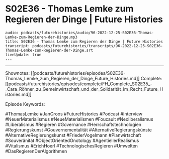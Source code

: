 # S02E36 - Thomas Lemke zum Regieren der Dinge | Future Histories

```audio-note
audio: podcasts/futurehistories/audio/96-2022-12-25-S02E36-Thomas-Lemke-zum-Regieren-der-Dinge.mp3
title: S02E36 - Thomas Lemke zum Regieren der Dinge | Future Histories
transcript: podcasts/futurehistories/transcripts/96-2022-12-25-S02E36-Thomas-Lemke-zum-Regieren-der-Dinge.srt
liveUpdate: true
---

```
---

Shownotes: [[podcasts/futurehistories/episodes/S02E36-Thomas_Lemke_zum_Regieren_der_Dinge_Future_Histories.md]]
Complete: [[podcasts/futurehistories/episodes/complete/FH_Complete_S02E35_-_Cara_Röhner_zu_Gemeinwirtschaft_und_der_Solidarität_im_Recht_Future_Histories.md]]


Episode Keywords:

#ThomasLemke #JanGroos #FutureHistories #Podcast #Interview #NeuerMaterialismus #NeueMaterialismen #Foucault #Neoliberalismus #Liberalismus #Regieren #Governance #Herrschaftstechnologien #Regierungskunst #Gouvernementalität #AlternativeRegierungskünste #AlternativeRegierungskunst #FriederVogelmann #Planwirtschaft #Souveränität #ObjectOrientedOnotology #AgentiellerRealismus #Vitalismus #ErichHoerl #TechnologischesRegieren #Umwelten #DasRegierenDerAlgorithmen
